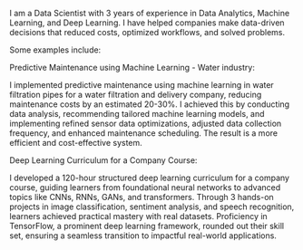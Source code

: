 I am a Data Scientist with 3 years of experience in Data Analytics, Machine Learning, and Deep Learning. I have helped companies make data-driven decisions that reduced costs, optimized workflows, and solved problems. 

Some examples include:

Predictive Maintenance using Machine Learning - Water industry: 
 
I implemented predictive maintenance using machine learning in water filtration pipes for a water filtration and delivery company, reducing maintenance costs by an estimated 20-30%. I achieved this by conducting data analysis, recommending tailored machine learning models, and implementing refined sensor data optimizations, adjusted data collection frequency, and enhanced maintenance scheduling. The result is a more efficient and cost-effective system.

Deep Learning Curriculum for a Company Course:

I developed a 120-hour structured deep learning curriculum for a company course, guiding learners from foundational neural networks to advanced topics like CNNs, RNNs, GANs, and transformers. Through 3 hands-on projects in image classification, sentiment analysis, and speech recognition, learners achieved practical mastery with real datasets. Proficiency in TensorFlow, a prominent deep learning framework, rounded out their skill set, ensuring a seamless transition to impactful real-world applications.

